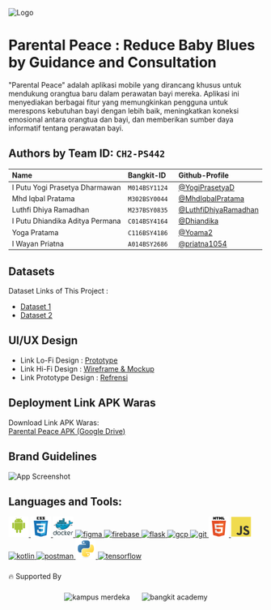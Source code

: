 
![Logo](https://cdn.discordapp.com/attachments/964505604657909760/1175754312199184484/Frame_3.png?ex=656c6188&is=6559ec88&hm=3e7eb6424c9cc12da307cb016445e1fbc97f1d557fac0aa268dadddfced3de40&)


# Parental Peace : Reduce Baby Blues by Guidance and Consultation


"Parental Peace" adalah aplikasi mobile yang dirancang khusus untuk mendukung orangtua baru dalam perawatan bayi mereka. Aplikasi ini menyediakan berbagai fitur yang memungkinkan pengguna untuk merespons kebutuhan bayi dengan lebih baik, meningkatkan koneksi emosional antara orangtua dan bayi, dan memberikan sumber daya informatif tentang perawatan bayi.

## Authors by Team ID: `CH2-PS442`
| Name | Bangkit-ID     | Github-Profile                       |
| :-------- | :------- | :-------------------------------- |
| I Putu Yogi Prasetya Dharmawan      | `M014BSY1124` | [@YogiPrasetyaD](https://github.com/YogiPrasetyaD) |
| Mhd Iqbal Pratama      | `M302BSY0044 ` | [@MhdIqbalPratama](https://github.com/MhdIqbalPratama) |
| Luthfi Dhiya Ramadhan      | `M237BSY0835 ` | [@LuthfiDhiyaRamadhan](https://github.com/LuthfiDhiyaRamadhan) |
| I Putu Dhiandika Aditya Permana      | `C014BSY4164` | [@Dhiandika](https://github.com/Dhiandika) |
| Yoga Pratama      | `C116BSY4186 ` | [@Yoama2](https://github.com/Yoama2) |
| I Wayan Priatna      | `A014BSY2686 ` | [@priatna1054](https://github.com/priatna1054) |


## Datasets

Dataset Links of This Project :

- [Dataset 1](#)
- [Dataset 2](#)


## UI/UX Design

- Link Lo-Fi Design : [Prototype](https://www.figma.com/file/stmmEOu6LeH6BLNDg4UP1a/Baby-Blues-Project-(Copy)?type=design&node-id=0%3A1&mode=design&t=ehEoacbj6koN2Xfp-1)
- Link Hi-Fi Design : [Wireframe & Mockup](https://www.figma.com/file/stmmEOu6LeH6BLNDg4UP1a/Baby-Blues-Project-(Copy)?type=design&node-id=302-2&mode=design)
- Link Prototype Design : [Refrensi](https://www.figma.com/file/stmmEOu6LeH6BLNDg4UP1a/Baby-Blues-Project-(Copy)?type=design&node-id=226-2&mode=design)

## Deployment Link APK Waras

Download Link APK Waras:<br>
[Parental Peace APK (Google Drive)](#)

## Brand Guidelines

![App Screenshot](https://cdn.discordapp.com/attachments/964505604657909760/1175747943064674314/Parental_Peace_Logo_21_page-0001_1.png?ex=656c5b99&is=6559e699&hm=106236279d5297665f2e539f7da073dfdaefecb98f3f62634c278dadffb727eb&)


## Languages and Tools:
<p align="left"> <a href="https://developer.android.com" target="_blank" rel="noreferrer"> <img src="https://raw.githubusercontent.com/devicons/devicon/master/icons/android/android-original-wordmark.svg" alt="android" width="40" height="40"/> </a> <a href="https://www.w3schools.com/css/" target="_blank" rel="noreferrer"> <img src="https://raw.githubusercontent.com/devicons/devicon/master/icons/css3/css3-original-wordmark.svg" alt="css3" width="40" height="40"/> </a> <a href="https://www.docker.com/" target="_blank" rel="noreferrer"> <img src="https://raw.githubusercontent.com/devicons/devicon/master/icons/docker/docker-original-wordmark.svg" alt="docker" width="40" height="40"/> </a> <a href="https://www.figma.com/" target="_blank" rel="noreferrer"> <img src="https://www.vectorlogo.zone/logos/figma/figma-icon.svg" alt="figma" width="40" height="40"/> </a> <a href="https://firebase.google.com/" target="_blank" rel="noreferrer"> <img src="https://www.vectorlogo.zone/logos/firebase/firebase-icon.svg" alt="firebase" width="40" height="40"/> </a> <a href="https://flask.palletsprojects.com/" target="_blank" rel="noreferrer"> <img src="https://www.vectorlogo.zone/logos/pocoo_flask/pocoo_flask-icon.svg" alt="flask" width="40" height="40"/> </a> <a href="https://cloud.google.com" target="_blank" rel="noreferrer"> <img src="https://www.vectorlogo.zone/logos/google_cloud/google_cloud-icon.svg" alt="gcp" width="40" height="40"/> </a> <a href="https://git-scm.com/" target="_blank" rel="noreferrer"> <img src="https://www.vectorlogo.zone/logos/git-scm/git-scm-icon.svg" alt="git" width="40" height="40"/> </a> <a href="https://www.w3.org/html/" target="_blank" rel="noreferrer"> <img src="https://raw.githubusercontent.com/devicons/devicon/master/icons/html5/html5-original-wordmark.svg" alt="html5" width="40" height="40"/> </a> <a href="https://developer.mozilla.org/en-US/docs/Web/JavaScript" target="_blank" rel="noreferrer"> <img src="https://raw.githubusercontent.com/devicons/devicon/master/icons/javascript/javascript-original.svg" alt="javascript" width="40" height="40"/> </a> <a href="https://kotlinlang.org" target="_blank" rel="noreferrer"> <img src="https://www.vectorlogo.zone/logos/kotlinlang/kotlinlang-icon.svg" alt="kotlin" width="40" height="40"/> </a> <a href="https://postman.com" target="_blank" rel="noreferrer"> <img src="https://www.vectorlogo.zone/logos/getpostman/getpostman-icon.svg" alt="postman" width="40" height="40"/> </a> <a href="https://www.python.org" target="_blank" rel="noreferrer"> <img src="https://raw.githubusercontent.com/devicons/devicon/master/icons/python/python-original.svg" alt="python" width="40" height="40"/> </a> <a href="https://www.tensorflow.org" target="_blank" rel="noreferrer"> <img src="https://www.vectorlogo.zone/logos/tensorflow/tensorflow-icon.svg" alt="tensorflow" width="40" height="40"/> </a> </p>

###

🔥 Supported By

###

<div align="center">
  <img src="https://lldikti10.id/public/img/informasi/berita/MASTER.png" height="80" alt="kampus merdeka" style="margin-right:20px;"/>
  <img src="https://storage.googleapis.com/kampusmerdeka_kemdikbud_go_id/mitra/mitra_af66db2e-0997-4f52-9cc0-a14412eeeab9.png" height="80" alt="bangkit academy" style="margin-right:left0px;"/>
  
</div>

###
